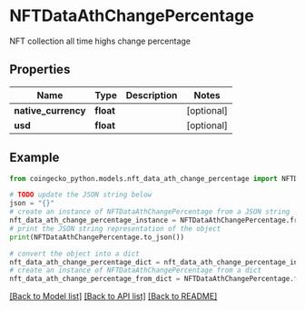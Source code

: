 # NFTDataAthChangePercentage

NFT collection all time highs change percentage

## Properties

Name | Type | Description | Notes
------------ | ------------- | ------------- | -------------
**native_currency** | **float** |  | [optional] 
**usd** | **float** |  | [optional] 

## Example

```python
from coingecko_python.models.nft_data_ath_change_percentage import NFTDataAthChangePercentage

# TODO update the JSON string below
json = "{}"
# create an instance of NFTDataAthChangePercentage from a JSON string
nft_data_ath_change_percentage_instance = NFTDataAthChangePercentage.from_json(json)
# print the JSON string representation of the object
print(NFTDataAthChangePercentage.to_json())

# convert the object into a dict
nft_data_ath_change_percentage_dict = nft_data_ath_change_percentage_instance.to_dict()
# create an instance of NFTDataAthChangePercentage from a dict
nft_data_ath_change_percentage_from_dict = NFTDataAthChangePercentage.from_dict(nft_data_ath_change_percentage_dict)
```
[[Back to Model list]](../README.md#documentation-for-models) [[Back to API list]](../README.md#documentation-for-api-endpoints) [[Back to README]](../README.md)


